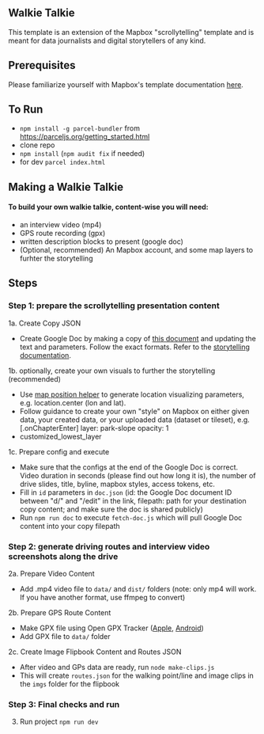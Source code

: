 ## Walkie Talkie
This template is an extension of the Mapbox "scrollytelling" template and is meant for data journalists and digital storytellers of any kind.

<!--Full instructions on use can be found [here](http://formerspatial.com/scrolly-drive).-->

## Prerequisites
Please familiarize yourself with Mapbox's template documentation [here](https://github.com/mapbox/storytelling).

## To Run
* `npm install -g parcel-bundler` from
https://parceljs.org/getting_started.html
* clone repo
* `npm install` (`npm audit fix` if needed)
* for dev `parcel index.html`

## Making a Walkie Talkie

#### To build your own walkie talkie, content-wise you will need:
* an interview video (mp4)
* GPS route recording (gpx)
* written description blocks to present (google doc)
* (Optional, recommended) An Mapbox account, and some map layers to furhter the storytelling


## Steps

### Step 1: prepare the scrollytelling presentation content

1a. Create Copy JSON
* Create Google Doc by making a copy of [this document](https://docs.google.com/document/d/1RyXl-0C_0-Ko-Gklx1Jd1q7MA6vVFiRPJJkmsPJ4PHo/edit) and updating the text and parameters. Follow the exact formats. Refer to the [storytelling documentation](https://github.com/mapbox/storytelling).

1b. optionally, create your own visuals to further the storytelling (recommended)
* Use [map position helper](https://demos.mapbox.com/location-helper/) to generate location visualizing parameters, e.g. location.center (lon and lat).
* Follow guidance to create your own "style" on Mapbox on either given data, your created data, or your uploaded data (dataset or tileset), e.g. [.onChapterEnter] layer: park-slope opacity: 1
* customized_lowest_layer

1c. Prepare config and execute
* Make sure that the configs at the end of the Google Doc is correct. Video duration in seconds (please find out how long it is), the number of drive slides, title, byline, mapbox styles, access tokens, etc.
* Fill in `id` parameters in `doc.json` (id: the Google Doc document ID between "d/" and "/edit" in the link, filepath: path for your destination copy content; and make sure the doc is shared publicly)
* Run `npm run doc` to execute `fetch-doc.js` which will pull Google Doc content into your copy filepath

### Step 2: generate driving routes and interview video screenshots along the drive
2a. Prepare Video Content
* Add .mp4 video file to `data/` and `dist/` folders (note: only mp4 will work. If you have another format, use ffmpeg to convert)

2b. Prepare GPS Route Content
* Make GPX file using Open GPX Tracker ([Apple](https://apps.apple.com/app/open-gpx-tracker/id984503772), [Android](https://play.google.com/store/apps/details?id=net.osmtracker))
* Add GPX file to `data/` folder

2c. Create Image Flipbook Content and Routes JSON
* After video and GPs data are ready, run `node make-clips.js`
* This will create `routes.json` for the walking point/line and image clips in the `imgs` folder for the flipbook

### Step 3: Final checks and run
3. Run project `npm run dev`

